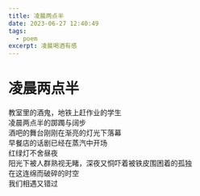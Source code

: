 ```yaml
---
title: 凌晨两点半
date: 2023-06-27 12:40:49
tags:
  - poem
excerpt: 凌晨喝酒有感
---
```

# 凌晨两点半
教室里的酒鬼，地铁上赶作业的学生</br>
凌晨两点半的踯躅与阔步</br>
酒吧的舞台刚刚在渐亮的灯光下落幕</br>
早餐店的话剧已经在蒸汽中开场</br>
红绿灯不舍昼夜</br>
阳光下被人群熟视无睹，深夜又恫吓着被铁皮围困着的孤独</br>
在这连绵而破碎的时空</br>
我们相遇又错过</br>
